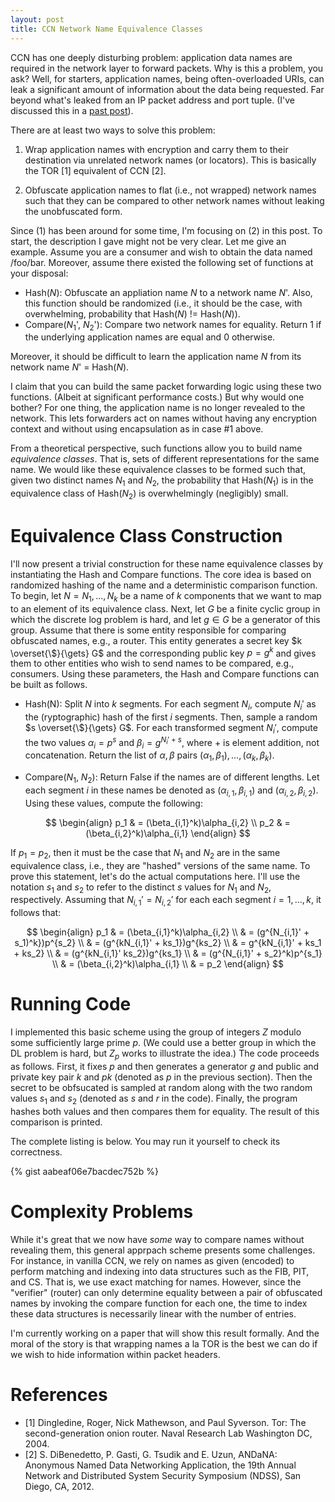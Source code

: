 ```yaml
---
layout: post
title: CCN Network Name Equivalence Classes
---
```


CCN has one deeply disturbing problem: application data names are required in
the network layer to forward packets. Why is this a problem, you ask? Well, 
for starters, application names, being often-overloaded URIs, can leak a significant
amount of information about the data being requested. Far beyond what's leaked from
an IP packet address and port tuple. (I've discussed this in a [past post](http://chris-wood.github.io/2016/03/04/Naming.html)).

There are at least two ways to solve this problem:

1. Wrap application names with encryption and carry them to their destination via
unrelated network names (or locators). This is basically the TOR [1] equivalent 
of CCN [2]. 

2. Obfuscate application names to flat (i.e., not wrapped) network names such that 
they can be compared to other network names without leaking the unobfuscated form. 

Since (1) has been around for some time, I'm focusing on (2) in this post. 
To start, the description I gave might not be very clear. Let me give an example.
Assume you are a consumer and wish to obtain the data named /foo/bar. Moreover, 
assume there existed the following set of functions at your disposal:

- Hash($N$): Obfuscate an appliation name $N$ to a network name $N$'. Also, this
function should be randomized (i.e., it should be the case, with overwhelming,
probability that Hash($N$) != Hash($N$)).
- Compare($N_1$', $N_2$'): Compare two network names for equality. Return 1 if
the underlying application names are equal and 0 otherwise. 

Moreover, it should be difficult to learn the application name $N$ from its
network name $N$' = Hash($N$). 

I claim that you can build the same packet forwarding logic using these
two functions. (Albeit at significant performance costs.) But why
would one bother? For one thing, the application name is no longer revealed
to the network. This lets forwarders act on names without having any
encryption context and without using encapsulation as in case #1 above.

From a theoretical perspective, such functions allow you to build 
name *equivalence classes*. That is, sets of different representations
for the same name. We would like these equivalence classes to be formed
such that, given two distinct names $N_1$ and $N_2$, the probability
that Hash($N_1$) is in the equivalence class of Hash($N_2$) is overwhelmingly 
(negligibly) small. 

# Equivalence Class Construction

I'll now present a trivial construction for these name equivalence classes
by instantiating the Hash and Compare functions.
The core idea is based on randomized hashing of the name and a deterministic
comparison function. To begin, 
let $N = N_1,\dots,N_k$ be a name of $k$ components that we want to map
to an element of its equivalence class. Next, let $G$ be a finite cyclic
group in which the discrete log problem is hard, and let $g \in G$ be a 
generator of this group. Assume that there is some entity responsible
for comparing obfuscated names, e.g., a router. This entity generates a secret key 
$k \overset{\$}{\gets} G$ and the corresponding public key $p = g^k$ and
gives them to other entities who wish to send names to be compared, e.g., consumers.
Using these parameters, the Hash and Compare functions can be built
as follows.

- Hash(N): Split $N$ into $k$ segments. For each segment $N_i$, compute
$N_i'$ as the (ryptographic) hash of the first $i$ segments. 
Then, sample a random $s \overset{\$}{\gets} G$. For each
transformed segment $N_i'$, compute the two values $\alpha_i = p^s$ and $\beta_i = g^{N_i' + s}$,
where $+$ is element addition, not concatenation. Return the list of
$\alpha, \beta$ pairs $(\alpha_1,\beta_1), \dots, (\alpha_k, \beta_k)$.

- Compare($N_1$, $N_2$): Return False if the names are of different lengths. 
Let each segment $i$ in these names be denoted as $(\alpha_{i,1},\beta_{i,1})$
and $(\alpha_{i,2},\beta_{i,2})$. Using these values, compute the following:

$$
\begin{align}
p_1 & = (\beta_{i,1}^k)\alpha_{i,2} \\
p_2 & = (\beta_{i,2}^k)\alpha_{i,1}
\end{align}
$$

If $p_1 = p_2$, then it must be the case that $N_1$ and $N_2$ are in the same
equivalence class, i.e., they are "hashed" versions of the same name.
To prove this statement, let's do the actual computations here. I'll use
the notation $s_1$ and $s_2$ to refer to the distinct $s$ values for $N_1$
and $N_2$, respectively. Assuming that $N_{i,1}' = N_{i,2}'$ for each each 
segment $i=1,\dots,k$, it follows that:

$$
\begin{align}
p_1 & = (\beta_{i,1}^k)\alpha_{i,2} \\
    & = (g^{N_{i,1}' + s_1)^k})p^{s_2} \\
    & = (g^{kN_{i,1}' + ks_1})g^{ks_2} \\
    & = g^{kN_{i,1}' + ks_1 + ks_2} \\
    & = (g^{kN_{i,1}' ks_2})g^{ks_1} \\
    & = (g^{N_{i,1}' + s_2}^k)p^{s_1} \\
    & = (\beta_{i,2}^k)\alpha_{i,1} \\
    & = p_2
\end{align}
$$

# Running Code

I implemented this basic scheme using the group of integers $Z$ modulo some
sufficiently large prime $p$. (We could use a better group in which the DL 
problem is hard, but $Z_p$ works to illustrate the idea.) The code proceeds
as follows. First, it fixes $p$ and then generates a generator $g$ and 
public and private key pair $k$ and $pk$ (denoted as $p$ in the previous
section). Then the secret to be obfsucated is sampled at random along with the
two random values $s_1$ and $s_2$ (denoted as $s$ and $r$ in the code). 
Finally, the program hashes both values and then compares them for equality. 
The result of this comparison is printed. 

The complete listing is below. You may run it yourself to check its
correctness. 

{% gist aabeaf06e7bacdec752b %}

# Complexity Problems

While it's great that we now have *some* way to compare names without
revealing them, this general apprpach scheme presents some challenges. For instance,
in vanilla CCN, we rely on names as given (encoded) to perform matching and indexing 
into data structures such as the FIB, PIT, and CS. That is, we use exact
matching for names. However, since the 
"verifier" (router) can only determine equality between a pair of
obfuscated names by invoking the compare function for each one, the time
to index these data structures is necessarily linear with the number of entries.

I'm currently working on a paper that will show this result formally. And
the moral of the story is that wrapping names a la TOR is the best
we can do if we wish to hide information within packet headers. 

# References

- [1] Dingledine, Roger, Nick Mathewson, and Paul Syverson. Tor: The second-generation onion router. Naval Research Lab Washington DC, 2004.
- [2] S. DiBenedetto, P. Gasti, G. Tsudik and E. Uzun, ANDaNA: Anonymous Named Data Networking Application, the 19th Annual Network and Distributed System Security Symposium (NDSS), San Diego, CA, 2012.

